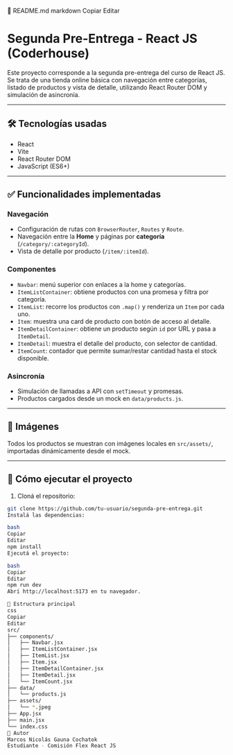 📄 README.md
markdown
Copiar
Editar
# Segunda Pre-Entrega - React JS (Coderhouse)

Este proyecto corresponde a la segunda pre-entrega del curso de React JS. Se trata de una tienda online básica con navegación entre categorías, listado de productos y vista de detalle, utilizando React Router DOM y simulación de asincronía.

---

## 🛠️ Tecnologías usadas

- React
- Vite
- React Router DOM
- JavaScript (ES6+)

---

## ✅ Funcionalidades implementadas

### Navegación
- Configuración de rutas con `BrowserRouter`, `Routes` y `Route`.
- Navegación entre la **Home** y páginas por **categoría** (`/category/:categoryId`).
- Vista de detalle por producto (`/item/:itemId`).

### Componentes
- `Navbar`: menú superior con enlaces a la home y categorías.
- `ItemListContainer`: obtiene productos con una promesa y filtra por categoría.
- `ItemList`: recorre los productos con `.map()` y renderiza un `Item` por cada uno.
- `Item`: muestra una card de producto con botón de acceso al detalle.
- `ItemDetailContainer`: obtiene un producto según `id` por URL y pasa a `ItemDetail`.
- `ItemDetail`: muestra el detalle del producto, con selector de cantidad.
- `ItemCount`: contador que permite sumar/restar cantidad hasta el stock disponible.

### Asincronía
- Simulación de llamadas a API con `setTimeout` y promesas.
- Productos cargados desde un mock en `data/products.js`.

---

## 📸 Imágenes

Todos los productos se muestran con imágenes locales en `src/assets/`, importadas dinámicamente desde el mock.

---

## 🚀 Cómo ejecutar el proyecto

1. Cloná el repositorio:
```bash
git clone https://github.com/tu-usuario/segunda-pre-entrega.git
Instalá las dependencias:

bash
Copiar
Editar
npm install
Ejecutá el proyecto:

bash
Copiar
Editar
npm run dev
Abrí http://localhost:5173 en tu navegador.

📂 Estructura principal
css
Copiar
Editar
src/
├── components/
│   ├── Navbar.jsx
│   ├── ItemListContainer.jsx
│   ├── ItemList.jsx
│   ├── Item.jsx
│   ├── ItemDetailContainer.jsx
│   ├── ItemDetail.jsx
│   └── ItemCount.jsx
├── data/
│   └── products.js
├── assets/
│   └── *.jpeg
├── App.jsx
├── main.jsx
└── index.css
💬 Autor
Marcos Nicolás Gauna Cochatok
Estudiante - Comisión Flex React JS